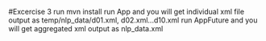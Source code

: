 
#Excercise 3
run mvn install
run App and you will get individual xml file output as temp/nlp_data/d01.xml, d02.xml...d10.xml
run AppFuture and you will get aggregated xml output as nlp_data.xml  
